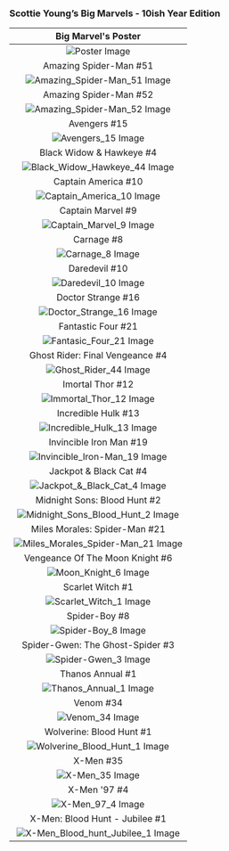 ### Scottie Young’s Big Marvels - 10ish Year Edition

|                                          Big Marvel's Poster                                         |
|:----------------------------------------------------------------------------------------------------:|
|         ![Poster Image](/assets/images/prj_big_marvels/Skottie_Youngs_Big_Marvel_Poster.jpg)         |
|                                        Amazing Spider-Man #51                                        |
|       ![Amazing_Spider-Man_51 Image](/assets/images/prj_big_marvels/Amazing_Spider-Man_51.jpg)       |
|                                        Amazing Spider-Man #52                                        |
|       ![Amazing_Spider-Man_52 Image](/assets/images/prj_big_marvels/Amazing_Spider-Man_52.jpg)       |
|                                             Avengers #15                                             |
|                 ![Avengers_15 Image](/assets/images/prj_big_marvels/Avengers_15.jpg)                 |
|                                     Black Widow &amp; Hawkeye #4                                     |
|   ![Black_Widow_Hawkeye_44 Image](/assets/images/prj_big_marvels/Black_Widow_Hawkeye_44.jpg)         |
|                                          Captain America #10                                         |
|          ![Captain_America_10 Image](/assets/images/prj_big_marvels/Captain_America_10.jpg)          |
|                                           Captain Marvel #9                                          |
|            ![Captain_Marvel_9 Image](/assets/images/prj_big_marvels/Captain_Marvel_9.jpg)            |
|                                              Carnage #8                                              |
|                   ![Carnage_8 Image](/assets/images/prj_big_marvels/Carnage_8.jpg)                   |
|                                             Daredevil #10                                            |
|                ![Daredevil_10 Image](/assets/images/prj_big_marvels/Daredevil_10.jpg)                |
|                                          Doctor Strange #16                                          |
|           ![Doctor_Strange_16 Image](/assets/images/prj_big_marvels/Doctor_Strange_16.jpg)           |
|                                          Fantastic Four #21                                          |
|            ![Fantasic_Four_21 Image](/assets/images/prj_big_marvels/Fantasic_Four_21.jpg)            |
|                                    Ghost Rider: Final Vengeance #4                                   |
|              ![Ghost_Rider_44 Image](/assets/images/prj_big_marvels/Ghost_Rider_44.jpg)              |
|                                           Imortal Thor #12                                           |
|            ![Immortal_Thor_12 Image](/assets/images/prj_big_marvels/Immortal_Thor_12.jpg)            |
|                                          Incredible Hulk #13                                         |
|          ![Incredible_Hulk_13 Image](/assets/images/prj_big_marvels/Incredible_Hulk_13.jpg)          |
|                                        Invincible Iron Man #19                                       |
|      ![Invincible_Iron-Man_19 Image](/assets/images/prj_big_marvels/Invincible_Iron-Man_19.jpg)      |
|                                      Jackpot &amp; Black Cat #4                                      |
|   ![Jackpot_&amp;_Black_Cat_4 Image](/assets/images/prj_big_marvels/Jackpot_Black_Cat_4.jpg)         |
|                                     Midnight Sons: Blood Hunt #2                                     |
|  ![Midnight_Sons_Blood_Hunt_2 Image](/assets/images/prj_big_marvels/Midnight_Sons_Blood_Hunt_2.jpg)  |
|                                     Miles Morales: Spider-Man #21                                    |
| ![Miles_Morales_Spider-Man_21 Image](/assets/images/prj_big_marvels/Miles_Morales_Spider-Man_21.jpg) |
|                                    Vengeance Of The Moon Knight #6                                   |
|               ![Moon_Knight_6 Image](/assets/images/prj_big_marvels/Moon_Knight_6.jpg)               |
|                                           Scarlet Witch #1                                           |
|             ![Scarlet_Witch_1 Image](/assets/images/prj_big_marvels/Scarlet_Witch_1.jpg)             |
|                                             Spider-Boy #8                                            |
|                ![Spider-Boy_8 Image](/assets/images/prj_big_marvels/Spider-Boy_8.jpg)                |
|                                   Spider-Gwen: The Ghost-Spider #3                                   |
|               ![Spider-Gwen_3 Image](/assets/images/prj_big_marvels/Spider-Gwen_3.jpg)               |
|                                           Thanos Annual #1                                           |
|             ![Thanos_Annual_1 Image](/assets/images/prj_big_marvels/Thanos_Annual_1.jpg)             |
|                                               Venom #34                                              |
|                    ![Venom_34 Image](/assets/images/prj_big_marvels/Venom_34.jpg)                    |
|                                       Wolverine: Blood Hunt #1                                       |
|      ![Wolverine_Blood_Hunt_1 Image](/assets/images/prj_big_marvels/Wolverine_Blood_Hunt_1.jpg)      |
|                                               X-Men #35                                              |
|                    ![X-Men_35 Image](/assets/images/prj_big_marvels/X-Men_35.jpg)                    |
|                                             X-Men '97 #4                                             |
|                  ![X-Men_97_4 Image](/assets/images/prj_big_marvels/X-Men_97_4.jpg)                  |
|                                    X-Men: Blood Hunt - Jubilee #1                                    |
|  ![X-Men_Blood_hunt_Jubilee_1 Image](/assets/images/prj_big_marvels/X-Men_Blood_hunt_Jubilee_1.jpg)  |
